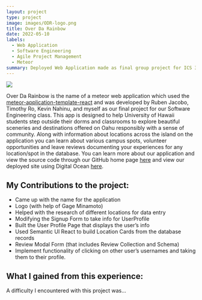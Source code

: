 ```yaml
---
layout: project
type: project
image: images/ODR-logo.png
title: Over Da Rainbow
date: 2022-05-10
labels:
  - Web Application
  - Software Engineering
  - Agile Project Management
  - Meteor
summary: Deployed Web Application made as final group project for ICS 314
---
```


<img class="ui medium right floated rounded image" src="/images/ODR-landing.png">

  Over Da Rainbow is the name of a meteor web application which used the [meteor-application-template-react](“https://ics-software-engineering.github.io/meteor-application-template-react/”) and was developed by Ruben Jacobo, Timothy Ro, Kevin Nahinu, and myself as our final project for our Software Engineering class. This app is designed to help University of Hawaii students step outside their dorms and classrooms to explore beautiful sceneries and destinations offered on Oahu responsibly with a sense of community. Along with information about locations across the island on the application you can learn about various campus spots, volunteer opportunities and leave reviews documenting your experiences for any location/spot in the database. You can learn more about our application and view the source code through our GitHub home page [here](“https://over-da-rainbow.github.io/”) and view our deployed site using Digital Ocean [here](“https://overdarainbow.xyz/#/”).

## My Contributions to the project:
* Came up with the name for the application
* Logo (with help of Gage Minamoto)
*  Helped with the research of different locations for data entry
* Modifying the Signup Form to take info for UserProfile
* Built the User Profile Page that displays the user’s info
* Used Semantic UI React to build Location Cards from the database records
* Review Modal Form (that includes Review Collection and Schema)
* Implement functionality of clicking on other user’s usernames and taking them to their profile. 

## What I gained from this experience:




A difficulty I encountered with this project was...

